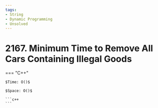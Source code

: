 ```yaml
---
tags:
- String
- Dynamic Programming
- Unsolved
---
```



# 2167. Minimum Time to Remove All Cars Containing Illegal Goods

=== "C++"

    $Time: O()$

    $Space: O()$

    ```c++
    ```
